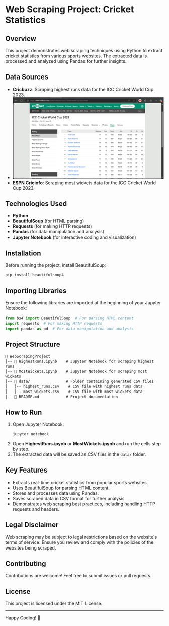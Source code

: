 # Web Scraping Project: Cricket Statistics

## Overview
This project demonstrates web scraping techniques using Python to extract cricket statistics from various sports websites. The extracted data is processed and analyzed using Pandas for further insights.

## Data Sources
- **Cricbuzz**: Scraping highest runs data for the ICC Cricket World Cup 2023.
- ![cricbuzz_Stats](https://github.com/Dhruvbansal106/Web-Scraping-Project-Using-Python/blob/main/cricbuzz.png)
- **ESPN Cricinfo**: Scraping most wickets data for the ICC Cricket World Cup 2023.

## Technologies Used
- **Python**
- **BeautifulSoup** (for HTML parsing)
- **Requests** (for making HTTP requests)
- **Pandas** (for data manipulation and analysis)
- **Jupyter Notebook** (for interactive coding and visualization)

## Installation
Before running the project, install BeautifulSoup:
```bash
pip install beautifulsoup4
```

## Importing Libraries
Ensure the following libraries are imported at the beginning of your Jupyter Notebook:
```python
from bs4 import BeautifulSoup  # For parsing HTML content
import requests  # For making HTTP requests
import pandas as pd  # For data manipulation and analysis
```

## Project Structure
```
📂 WebScrapingProject
│-- 📜 HighestRuns.ipynb    # Jupyter Notebook for scraping highest runs
│-- 📜 MostWickets.ipynb    # Jupyter Notebook for scraping most wickets
│-- 📜 data/                # Folder containing generated CSV files
│   │-- highest_runs.csv    # CSV file with highest runs data
│   │-- most_wickets.csv    # CSV file with most wickets data
│-- 📜 README.md            # Project documentation
```

## How to Run
1. Open Jupyter Notebook:
   ```bash
   jupyter notebook
   ```
2. Open **HighestRuns.ipynb** or **MostWickets.ipynb** and run the cells step by step.
3. The extracted data will be saved as CSV files in the `data/` folder.

## Key Features
- Extracts real-time cricket statistics from popular sports websites.
- Uses BeautifulSoup for parsing HTML content.
- Stores and processes data using Pandas.
- Saves scraped data in CSV format for further analysis.
- Demonstrates web scraping best practices, including handling HTTP requests and headers.

## Legal Disclaimer
Web scraping may be subject to legal restrictions based on the website's terms of service. Ensure you review and comply with the policies of the websites being scraped.

## Contributing
Contributions are welcome! Feel free to submit issues or pull requests.

## License
This project is licensed under the MIT License.

---
Happy Coding! 🚀

